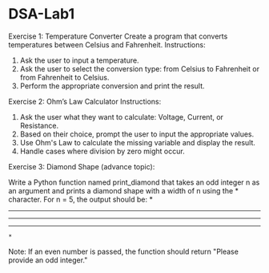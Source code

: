 # DSA-Lab1

Exercise 1: Temperature Converter
Create a program that converts temperatures between Celsius and Fahrenheit.
Instructions:
1.	Ask the user to input a temperature.
2.	Ask the user to select the conversion type: from Celsius to Fahrenheit or from Fahrenheit to Celsius.
3.	Perform the appropriate conversion and print the result.

Exercise 2: Ohm’s Law Calculator
Instructions:
1.	Ask the user what they want to calculate: Voltage, Current, or Resistance.
2.	Based on their choice, prompt the user to input the appropriate values.
3.	Use Ohm's Law to calculate the missing variable and display the result.
4.	Handle cases where division by zero might occur.

Exercise 3:  Diamond Shape (advance topic):

Write a Python function named print_diamond that takes an odd integer n as an argument and prints a diamond shape with a width of n using the * character.
For n = 5, the output should be:
    *
   ***
  *****
   ***
    *
Note: If an even number is passed, the function should return "Please provide an odd integer."


